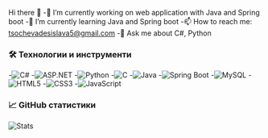 Hi there 👋
-🔭 I’m currently working on web application with Java and Spring boot 
-🌱 I’m currently learning Java and Spring boot
-📫 How to reach me: tsochevadesislava5@gmail.com
-💬 Ask me about C#, Python

### 🛠️ Технологии и инструменти
-![C#](https://img.shields.io/badge/-C%23-239120?style=flat-square&logo=c-sharp&logoColor=white)
-![ASP.NET](https://img.shields.io/badge/-ASP.NET-512BD4?style=flat-square&logo=dotnet&logoColor=white)
-![Python](https://img.shields.io/badge/-Python-3776AB?style=flat-square&logo=python&logoColor=white)
-![C](https://img.shields.io/badge/-C-00599C?style=flat-square&logo=c&logoColor=white)
-![Java](https://img.shields.io/badge/-Java-007396?style=flat-square&logo=java&logoColor=white)
-![Spring Boot](https://img.shields.io/badge/-Spring%20Boot-6DB33F?style=flat-square&logo=spring-boot&logoColor=white)
-![MySQL](https://img.shields.io/badge/-MySQL-4479A1?style=flat-square&logo=mysql&logoColor=white)
-![HTML5](https://img.shields.io/badge/-HTML5-E34F26?style=flat-square&logo=html5&logoColor=white)
-![CSS3](https://img.shields.io/badge/-CSS3-1572B6?style=flat-square&logo=css3&logoColor=white)
-![JavaScript](https://img.shields.io/badge/-JavaScript-F7DF1E?style=flat-square&logo=javascript&logoColor=black)


### 📈 GitHub статистики
![Stats](https://github-readme-stats.vercel.app/api?username=myUsername&show_icons=true&theme=tokyonight)


